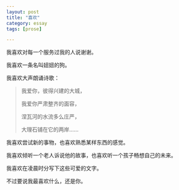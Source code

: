 ```yaml
---
layout: post
title: "喜欢"
category: essay
tags: [prose]

---
```



我喜欢对每一个服务过我的人说谢谢。


我喜欢一条名叫妞妞的狗。


我喜欢大声朗诵诗歌：


> 我爱你，彼得兴建的大城， 
>
>
> 我爱你严肃整齐的面容， 
>
>
> 涅瓦河的水流多么庄严， 
>
>
> 大理石铺在它的两岸…… 


我喜欢尝试新的事物，也喜欢熟悉某样东西的感觉。


我喜欢倾听一个老人诉说他的故事，也喜欢听一个孩子畅想自己的未来。


我喜欢在凌晨时分写下这些可爱的文字。


不过要说我最喜欢什么，还是你。

